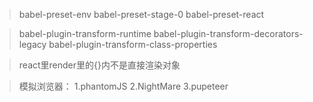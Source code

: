> babel-preset-env babel-preset-stage-0 babel-preset-react

> babel-plugin-transform-runtime babel-plugin-transform-decorators-legacy
babel-plugin-transform-class-properties

> react里render里的{}内不是直接渲染对象

> 模拟浏览器：
1.phantomJS
2.NightMare
3.pupeteer